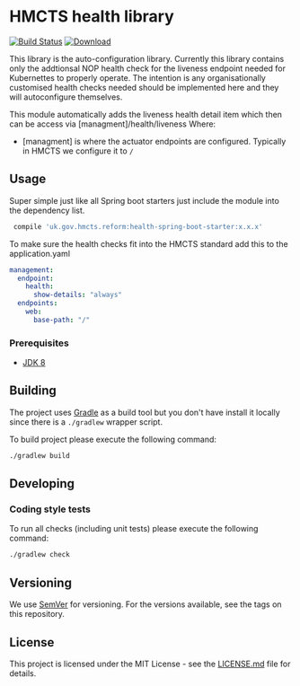 # HMCTS health library

[![Build Status](https://travis-ci.com/hmcts/health-spring-boot-starter.svg?branch=master)](https://travis-ci.com/hmcts/health-spring-boot-starter)
[ ![Download](https://api.bintray.com/packages/hmcts/hmcts-maven/health-spring-boot-starter/images/download.svg) ](https://bintray.com/hmcts/hmcts-maven/health-spring-boot-starter/_latestVersion)

This library is the auto-configuration library. Currently this library contains only the addtionsal NOP health check
 for the liveness endpoint needed for Kubernettes to properly operate. The intention is any organisationally customised 
 health checks needed should be implemented here and they will autoconfigure themselves.
 
This module automatically adds the liveness health detail item which then can be access via [managment]/health/liveness
Where:
- [managment] is where the actuator endpoints are configured. Typically in HMCTS we configure it to `/`
 
## Usage
Super simple just like all Spring boot starters just include the module into the dependency list.
```groovy
 compile 'uk.gov.hmcts.reform:health-spring-boot-starter:x.x.x'
```
To make sure the health checks fit into the HMCTS standard add this to the application.yaml
```yaml
management:
  endpoint:
    health:
      show-details: "always"
  endpoints:
    web:
      base-path: "/"
```

### Prerequisites

- [JDK 8](https://www.oracle.com/java)


## Building

The project uses [Gradle](https://gradle.org) as a build tool but you don't have install it locally since there is a
`./gradlew` wrapper script.  

To build project please execute the following command:

```bash
./gradlew build
```

## Developing

### Coding style tests

To run all checks (including unit tests) please execute the following command:

```bash
./gradlew check
```

## Versioning

We use [SemVer](http://semver.org/) for versioning.
For the versions available, see the tags on this repository.

## License

This project is licensed under the MIT License - see the [LICENSE.md](LICENSE.md) file for details.
